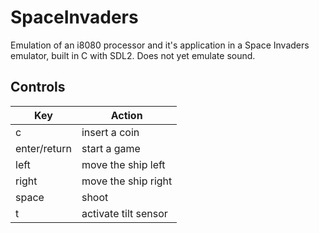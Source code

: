 # SpaceInvaders
Emulation of an i8080 processor and it's application in a Space Invaders emulator, built in C with SDL2. Does not yet emulate sound.

## Controls

Key | Action
--- | ---
c | insert a coin
enter/return | start a game
left | move the ship left
right | move the ship right
space | shoot
t | activate tilt sensor
